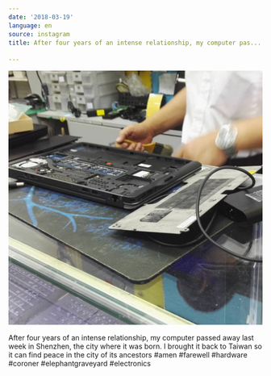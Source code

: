 ```yaml
---
date: '2018-03-19'
language: en
source: instagram
title: After four years of an intense relationship, my computer pas...

---
```


![](/uploads/instagram/201803/7d37f4359315f49ba8b343c371dd71a9.jpg)

After four years of an intense relationship, my computer passed away last week in Shenzhen, the city where it was born. I brought it back to Taiwan so it can find peace in the city of its ancestors #amen #farewell #hardware #coroner #elephantgraveyard #electronics
            